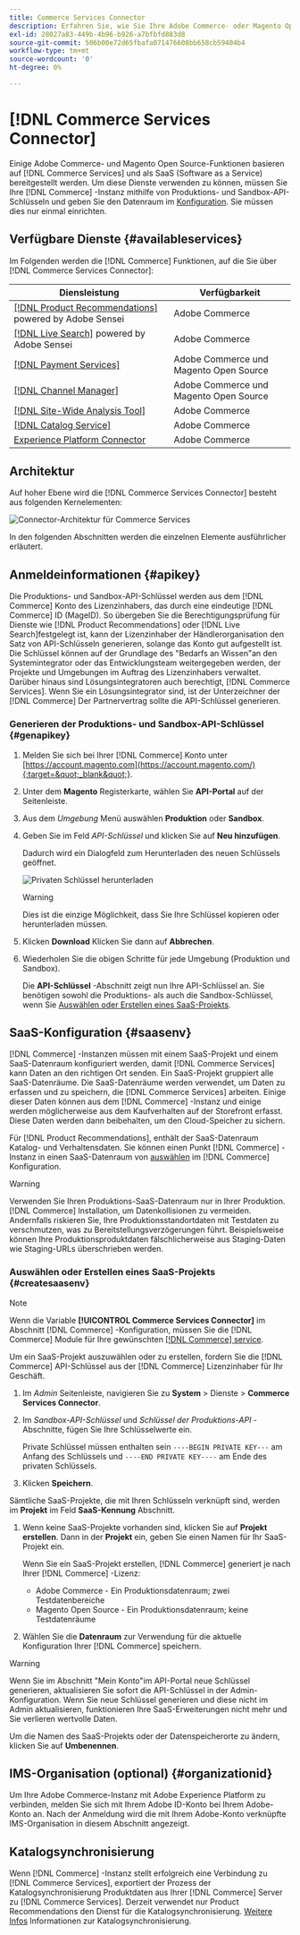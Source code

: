 ```yaml
---
title: Commerce Services Connector
description: Erfahren Sie, wie Sie Ihre Adobe Commerce- oder Magento Open Source-Instanz mithilfe von Produktions- und Sandbox-API-Schlüsseln in Dienste integrieren.
exl-id: 28027a83-449b-4b96-b926-a7bfbfd883d8
source-git-commit: 506b00e72d65fbafa071476608bb658cb59404b4
workflow-type: tm+mt
source-wordcount: '0'
ht-degree: 0%

---
```


# [!DNL Commerce Services Connector]

Einige Adobe Commerce- und Magento Open Source-Funktionen basieren auf [!DNL Commerce Services]  und als SaaS (Software as a Service) bereitgestellt werden. Um diese Dienste verwenden zu können, müssen Sie Ihre [!DNL Commerce] -Instanz mithilfe von Produktions- und Sandbox-API-Schlüsseln und geben Sie den Datenraum im [Konfiguration](https://experienceleague.adobe.com/docs/commerce-admin/config/services/saas.html). Sie müssen dies nur einmal einrichten.

## Verfügbare Dienste {#availableservices}

Im Folgenden werden die [!DNL Commerce] Funktionen, auf die Sie über [!DNL Commerce Services Connector]:

| Diensleistung | Verfügbarkeit |
| ---|--- |
| [[!DNL Product Recommendations]](/help/product-recommendations/overview.md) powered by Adobe Sensei | Adobe Commerce |
| [[!DNL Live Search]](/help/live-search/overview.md) powered by Adobe Sensei | Adobe Commerce |
| [[!DNL Payment Services]](/help/payment-services/overview.md) | Adobe Commerce und Magento Open Source |
| [[!DNL Channel Manager]](https://experienceleague.adobe.com/docs/commerce-channels/channel-manager/intro-to-channel-manager/overview.html) | Adobe Commerce und Magento Open Source |
| [[!DNL Site-Wide Analysis Tool]](https://experienceleague.adobe.com/docs/commerce-operations/tools/site-wide-analysis-tool/intro.html) | Adobe Commerce |
| [[!DNL Catalog Service]](/help/catalog-service/overview.md) | Adobe Commerce |
| [Experience Platform Connector](/help/experience-platform-connector/overview.md) | Adobe Commerce |

## Architektur

Auf hoher Ebene wird die [!DNL Commerce Services Connector] besteht aus folgenden Kernelementen:

![Connector-Architektur für Commerce Services](assets/saas-config-sync-workflow.png)

In den folgenden Abschnitten werden die einzelnen Elemente ausführlicher erläutert.

## Anmeldeinformationen {#apikey}

Die Produktions- und Sandbox-API-Schlüssel werden aus dem [!DNL Commerce] Konto des Lizenzinhabers, das durch eine eindeutige [!DNL Commerce] ID (MageID). So übergeben Sie die Berechtigungsprüfung für Dienste wie [!DNL Product Recommendations] oder [!DNL Live Search]festgelegt ist, kann der Lizenzinhaber der Händlerorganisation den Satz von API-Schlüsseln generieren, solange das Konto gut aufgestellt ist. Die Schlüssel können auf der Grundlage des &quot;Bedarfs an Wissen&quot;an den Systemintegrator oder das Entwicklungsteam weitergegeben werden, der Projekte und Umgebungen im Auftrag des Lizenzinhabers verwaltet. Darüber hinaus sind Lösungsintegratoren auch berechtigt, [!DNL Commerce Services]. Wenn Sie ein Lösungsintegrator sind, ist der Unterzeichner der [!DNL Commerce] Der Partnervertrag sollte die API-Schlüssel generieren.

### Generieren der Produktions- und Sandbox-API-Schlüssel {#genapikey}

1. Melden Sie sich bei Ihrer [!DNL Commerce] Konto unter [https://account.magento.com](https://account.magento.com/){:target=&quot;_blank&quot;}.

1. Unter dem **Magento** Registerkarte, wählen Sie **API-Portal** auf der Seitenleiste.

1. Aus dem _Umgebung_ Menü auswählen **Produktion** oder **Sandbox**.

1. Geben Sie im Feld _API-Schlüssel_ und klicken Sie auf **Neu hinzufügen**.

   Dadurch wird ein Dialogfeld zum Herunterladen des neuen Schlüssels geöffnet.

   ![Privaten Schlüssel herunterladen](assets/download-api-private-key.png)

   >[!WARNING]
   >
   > Dies ist die einzige Möglichkeit, dass Sie Ihre Schlüssel kopieren oder herunterladen müssen.

1. Klicken **Download** Klicken Sie dann auf **Abbrechen**.

1. Wiederholen Sie die obigen Schritte für jede Umgebung (Produktion und Sandbox).

   Die **API-Schlüssel** -Abschnitt zeigt nun Ihre API-Schlüssel an. Sie benötigen sowohl die Produktions- als auch die Sandbox-Schlüssel, wenn Sie [Auswählen oder Erstellen eines SaaS-Projekts](#createsaasenv).

## SaaS-Konfiguration {#saasenv}

[!DNL Commerce] -Instanzen müssen mit einem SaaS-Projekt und einem SaaS-Datenraum konfiguriert werden, damit [!DNL Commerce Services] kann Daten an den richtigen Ort senden. Ein SaaS-Projekt gruppiert alle SaaS-Datenräume. Die SaaS-Datenräume werden verwendet, um Daten zu erfassen und zu speichern, die [!DNL Commerce Services] arbeiten. Einige dieser Daten können aus dem [!DNL Commerce] -Instanz und einige werden möglicherweise aus dem Kaufverhalten auf der Storefront erfasst. Diese Daten werden dann beibehalten, um den Cloud-Speicher zu sichern.

Für [!DNL Product Recommendations], enthält der SaaS-Datenraum Katalog- und Verhaltensdaten. Sie können einen Punkt [!DNL Commerce] -Instanz in einen SaaS-Datenraum von [auswählen](https://docs.magento.com/user-guide/configuration/services/saas.html) im [!DNL Commerce] Konfiguration.

>[!WARNING]
>
> Verwenden Sie Ihren Produktions-SaaS-Datenraum nur in Ihrer Produktion. [!DNL Commerce] Installation, um Datenkollisionen zu vermeiden. Andernfalls riskieren Sie, Ihre Produktionsstandortdaten mit Testdaten zu verschmutzen, was zu Bereitstellungsverzögerungen führt. Beispielsweise können Ihre Produktionsproduktdaten fälschlicherweise aus Staging-Daten wie Staging-URLs überschrieben werden.

### Auswählen oder Erstellen eines SaaS-Projekts {#createsaasenv}

>[!NOTE]
>
> Wenn die Variable **[!UICONTROL Commerce Services Connector]** im Abschnitt [!DNL Commerce] -Konfiguration, müssen Sie die [!DNL Commerce] Module für Ihre gewünschten [[!DNL Commerce] service](#availableservices).

Um ein SaaS-Projekt auszuwählen oder zu erstellen, fordern Sie die [!DNL Commerce] API-Schlüssel aus der [!DNL Commerce] Lizenzinhaber für Ihr Geschäft.

1. Im _Admin_ Seitenleiste, navigieren Sie zu **System** > Dienste > **Commerce Services Connector**.

1. Im _Sandbox-API-Schlüssel_ und _Schlüssel der Produktions-API_ -Abschnitte, fügen Sie Ihre Schlüsselwerte ein.

   Private Schlüssel müssen enthalten sein `----BEGIN PRIVATE KEY---` am Anfang des Schlüssels und `----END PRIVATE KEY----` am Ende des privaten Schlüssels.

1. Klicken **Speichern**.

Sämtliche SaaS-Projekte, die mit Ihren Schlüsseln verknüpft sind, werden im **Projekt** im Feld **SaaS-Kennung** Abschnitt.

1. Wenn keine SaaS-Projekte vorhanden sind, klicken Sie auf **Projekt erstellen**. Dann in der **Projekt** ein, geben Sie einen Namen für Ihr SaaS-Projekt ein.

   Wenn Sie ein SaaS-Projekt erstellen, [!DNL Commerce] generiert je nach Ihrer [!DNL Commerce] -Lizenz:
   - Adobe Commerce - Ein Produktionsdatenraum; zwei Testdatenbereiche
   - Magento Open Source - Ein Produktionsdatenraum; keine Testdatenräume

1. Wählen Sie die **Datenraum** zur Verwendung für die aktuelle Konfiguration Ihrer [!DNL Commerce] speichern.

>[!WARNING]
>
> Wenn Sie im Abschnitt &quot;Mein Konto&quot;im API-Portal neue Schlüssel generieren, aktualisieren Sie sofort die API-Schlüssel in der Admin-Konfiguration. Wenn Sie neue Schlüssel generieren und diese nicht im Admin aktualisieren, funktionieren Ihre SaaS-Erweiterungen nicht mehr und Sie verlieren wertvolle Daten.

Um die Namen des SaaS-Projekts oder der Datenspeicherorte zu ändern, klicken Sie auf **Umbenennen**.

## IMS-Organisation (optional) {#organizationid}

Um Ihre Adobe Commerce-Instanz mit Adobe Experience Platform zu verbinden, melden Sie sich mit Ihrem Adobe ID-Konto bei Ihrem Adobe-Konto an. Nach der Anmeldung wird die mit Ihrem Adobe-Konto verknüpfte IMS-Organisation in diesem Abschnitt angezeigt.

## Katalogsynchronisierung

Wenn [!DNL Commerce] -Instanz stellt erfolgreich eine Verbindung zu [!DNL Commerce Services], exportiert der Prozess der Katalogsynchronisierung Produktdaten aus Ihrer [!DNL Commerce] Server zu [!DNL Commerce Services]. Derzeit verwendet nur Product Recommendations den Dienst für die Katalogsynchronisierung. [Weitere Infos](catalog-sync.md) Informationen zur Katalogsynchronisierung.
